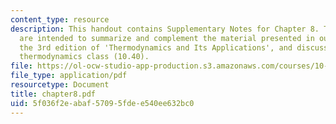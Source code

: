 ```yaml
---
content_type: resource
description: This handout contains Supplementary Notes for Chapter 8. These notes
  are intended to summarize and complement the material presented in our textbook,
  the 3rd edition of 'Thermodynamics and Its Applications', and discussed in our graduate
  thermodynamics class (10.40).
file: https://ol-ocw-studio-app-production.s3.amazonaws.com/courses/10-40-chemical-engineering-thermodynamics-fall-2003/5f036f2eabaf57095fdee540ee632bc0_chapter8.pdf
file_type: application/pdf
resourcetype: Document
title: chapter8.pdf
uid: 5f036f2e-abaf-5709-5fde-e540ee632bc0
---
```

